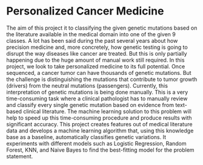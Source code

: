 # Personalized Cancer Medicine 
 The aim of this project it to classifying the given genetic mutations based on the literature available in the medical domain into one of the given 9 classes.
A lot has been said during the past several years about how precision medicine and, more concretely, how genetic testing is going to disrupt the way diseases like cancer are treated.
But this is only partially happening due to the huge amount of manual work still required. In this project, we look to take personalized medicine to its full potential.
Once sequenced, a cancer tumor can have thousands of genetic mutations. But the challenge is distinguishing the mutations that contribute to tumor growth (drivers) from the neutral mutations (passengers).
Currently, this interpretation of genetic mutations is being done manually. This is a very time-consuming task where a clinical pathologist has to manually review and classify every single genetic mutation based on evidence from text-based clinical literature. The machine learning solution to this problem will help to speed up this time-consuming procedure and produce results with significant accuracy.
This project creates features out of medical literature data and develops a machine learning algorithm that, using this knowledge base as a baseline, automatically classifies genetic variations.
It experiments with different models such as Logistic Regression, Random Forest, KNN, and Naive Bayes to find the best-fitting model for the problem statement.
